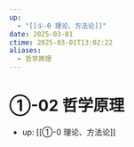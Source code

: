```yaml
---
up:
  - "[[①-0 理论、方法论]]"
date: 2025-03-01
ctime: 2025-03-01T13:02:22
aliases:
  - 哲学原理
---
```


# ①-02 哲学原理

- up: [[①-0 理论、方法论]]

